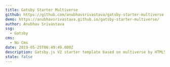 ```yaml
---
title: Gatsby Starter Multiverse
github: https://github.com/anubhavsrivastava/gatsby-starter-multiverse
demo: https://anubhavsrivastava.github.io/gatsby-starter-multiverse/
author: Anubhav Srivastava
ssg:
  - Gatsby
cms:
  - No Cms
date: 2019-05-25T06:49:49.000Z
description: Gatsby.js V2 starter template based on multiverse by HTML5 UP
stale: false
---
```

